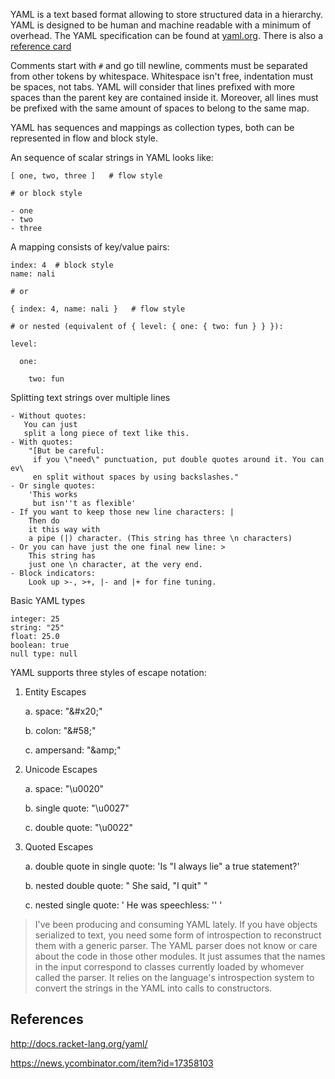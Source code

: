YAML is a text based format allowing to store structured data in a hierarchy. YAML is designed to be human and machine readable with a minimum of overhead. The YAML specification can be found at [yaml.org](http://yaml.org/spec/1.2/spec.html). There is also a [reference card](http://www.yaml.org/refcard.html)

Comments start with `#` and go till newline, comments must be separated from other tokens by whitespace. Whitespace isn't free, indentation must be spaces, not tabs. YAML will consider that lines prefixed with more spaces than the parent key are contained inside it. Moreover, all lines must be prefixed with the same amount of spaces to belong to the same map.

YAML has sequences and mappings as collection types, both can be represented in flow and block style.

An sequence of scalar strings in YAML looks like:

    [ one, two, three ]   # flow style

    # or block style

    - one
    - two
    - three
    
A mapping consists of key/value pairs:

    index: 4  # block style
    name: nali

    # or 

    { index: 4, name: nali }   # flow style

    # or nested (equivalent of { level: { one: { two: fun } } }):

    level:

      one:

        two: fun




Splitting text strings over multiple lines
```
- Without quotes:
   You can just
   split a long piece of text like this.
- With quotes:
    "[But be careful:
     if you \"need\" punctuation, put double quotes around it. You can ev\
     en split without spaces by using backslashes."
- Or single quotes:
    'This works
     but isn''t as flexible'
- If you want to keep those new line characters: | 
    Then do
    it this way with 
    a pipe (|) character. (This string has three \n characters)
- Or you can have just the one final new line: >
    This string has
    just one \n character, at the very end.
- Block indicators:
    Look up >-, >+, |- and |+ for fine tuning.
```

Basic YAML types

    integer: 25
    string: "25"
    float: 25.0
    boolean: true
    null type: null

YAML supports three styles of escape notation:

1. Entity Escapes 

   a. space: "&amp;#x20;"

   b. colon: "&amp;#58;"

   c. ampersand: "&amp;amp;"

2. Unicode Escapes

   a. space: "\u0020"

   b. single quote: "\u0027"

   c. double quote: "\u0022"

3. Quoted Escapes

   a. double quote in single quote: 'Is "I always lie" a true statement?'

   b. nested double quote: " She said, \"I quit\" "

   c. nested single quote: ' He was speechless: '' '


>I've been producing and consuming YAML lately. If you have objects serialized to text, you need some form of introspection to reconstruct them with a generic parser. The YAML parser does not know or care about the code in those other modules. It just assumes that the names in the input correspond to classes currently loaded by whomever called the parser. It relies on the language's introspection system to convert the strings in the YAML into calls to constructors.

## References

http://docs.racket-lang.org/yaml/

https://news.ycombinator.com/item?id=17358103